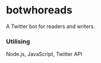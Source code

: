 # botwhoreads
A Twitter bot for readers and writers.

### Utilising
Node.js, JavaScript, Twitter API
